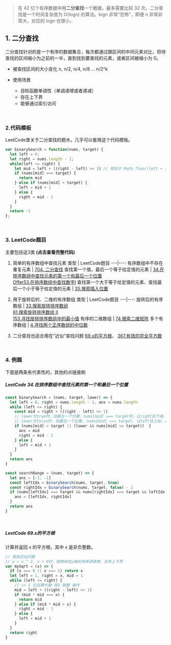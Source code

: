 > 在 42 亿个有序数据中用**二分查找**一个数据，最多需要比较 32 次。二分查找是一个时间复杂度为 O(logn) 的算法。logn 非常“恐怖”，即便 n 非常非常大，对应的 logn 也很小。


## 1. 二分查找
二分查找针对的是一个有序的数据集合，每次都通过跟区间的中间元素对比，将待查找的区间缩小为之前的一半，直到找到要查找的元素，或者区间被缩小为 0。

- 被查找区间的大小变化
n, n/2, n/4, n/8 ... n/2^k

- 使用场景
  - 目标函数单调性（单调递增或者递减）
  - 存在上下界
  - 能够通过索引访问

<br/>

### 2.代码模板
LeetCode里关于二分查找的题木，几乎可以套用这个代码模板。
```js
var binarySearch = function(nums, target) {
  let left = 0;
  let right = nums.length - 1;
  while(left <= right) {
    let mid = left + ((right - left) >> 1) // 相当于 Math.floor(left + (right - left) / 2)
    if (nums[mid] === target) {
      return mid
    } else if (nums[mid] < target) {
      left = mid + 1
    } else {
      right = mid - 1
    }
  }
  return -1
};
```
<br/>

### 3. LeetCode题目
主要包括这3类 **(点击查看完整代码)**


1. 简单的有序数组中查找元素
类型 | LeetCode题目
---|---:
有序数组中不存在重复元素 | [704. 二分查找](https://github.com/ufresh2013/-algorithm015/blob/master/BinarySearch/704.%E4%BA%8C%E5%88%86%E6%9F%A5%E6%89%BE.md)
查找第一个值，最后一个等于给定值的元素 | [34.在排序数组中查找元素的第一个和最后一个位置](https://github.com/ufresh2013/-algorithm015/blob/master/BinarySearch/34.%E5%9C%A8%E6%8E%92%E5%BA%8F%E6%95%B0%E7%BB%84%E4%B8%AD%E6%9F%A5%E6%89%BE%E5%85%83%E7%B4%A0%E7%9A%84%E7%AC%AC%E4%B8%80%E4%B8%AA%E5%92%8C%E6%9C%80%E5%90%8E%E4%B8%80%E4%B8%AA%E4%BD%8D%E7%BD%AE.md)  <br/> [Offer53.在排序数组中查找数字I](https://github.com/ufresh2013/-algorithm015/blob/master/BinarySearch/Offer53-%E5%9C%A8%E6%8E%92%E5%BA%8F%E6%95%B0%E7%BB%84%E4%B8%AD%E6%9F%A5%E6%89%BE%E6%95%B0%E5%AD%97I.md)
查找第一个大于等于给定值的元素、查找最后一个小于等于给定值的元素 | [35.搜索插入位置](https://github.com/ufresh2013/-algorithm015/blob/master/BinarySearch/35.%E6%90%9C%E7%B4%A2%E6%8F%92%E5%85%A5%E4%BD%8D%E7%BD%AE.md)

2. 用于旋转后的、二维的有序数组
类型 | LeetCode题目
---|---:
旋转后的有序数组 | [33.搜索旋转排序数组](https://github.com/ufresh2013/-algorithm015/blob/master/BinarySearch/33.%E6%90%9C%E7%B4%A2%E6%97%8B%E8%BD%AC%E6%8E%92%E5%BA%8F%E6%95%B0%E7%BB%84.md)<br/> [81.搜索旋转排序数组 II]()<br/> [153.寻找旋转排序数组中的最小值](https://github.com/ufresh2013/-algorithm015/blob/master/BinarySearch/33.%E6%90%9C%E7%B4%A2%E6%97%8B%E8%BD%AC%E6%8E%92%E5%BA%8F%E6%95%B0%E7%BB%84.md)
有序的二维数组 | [74.搜索二维矩阵](https://github.com/ufresh2013/-algorithm015/blob/master/BinarySearch/74.%E6%90%9C%E7%B4%A2%E4%BA%8C%E7%BB%B4%E7%9F%A9%E9%98%B5.md)
多个有序数组 | [4.寻找两个正序数组的中位数](https://leetcode-cn.com/problems/median-of-two-sorted-arrays/)

3. 二分查找也适合用在“近似”查找问题
[69.x的平方根](https://github.com/ufresh2013/-algorithm015/blob/master/BinarySearch/69.x%20%E7%9A%84%E5%B9%B3%E6%96%B9%E6%A0%B9.md)、 [367.有效的完全平方数](https://github.com/ufresh2013/-algorithm015/blob/master/BinarySearch/367.%E6%9C%89%E6%95%88%E7%9A%84%E5%AE%8C%E5%85%A8%E5%B9%B3%E6%96%B9%E6%95%B0.md)

<br/>

### 4. 例题
下面是两条有代表性的，其他的点链接刷
##### LeetCode 34.在排序数组中查找元素的第一个和最后一个位置
```js
const binarySearch = (nums, target, lower) => {
  let left = 0, right = nums.length - 1, ans = nums.length
  while (left <= right) {
    const mid = right + ((right - left) >> 1)
    // lower为true时，找最左一个位置，nums[mid] === target时，让right往下减，最后找到最左侧的索引
    // lower为false时，找最后一个位置, nums[mid] === target, 让left往上加，最后找到大于target的索引
    if (nums[mid] > target || (lower && nums[mid] >= target))  {
      ans = mid
      right = mid - 1
    } else {
      left = mid + 1
    }
  }
  return ans
}

const searchRange = (nums, target) => {
  let ans = [-1, -1]
  const leftIdx = binarySearch(nums, target, true)
  const rightIdx = binarySearch(nums, target, false) - 1
  if (nums[leftIdx] === target && nums[rightIdx] === target && leftIdx >= 0 && rightIdx < nums.length) {
    ans = [leftIdx, rightIdx]
  }
  return ans
}
```

<br/>

##### LeetCode 69.x的平方根
计算并返回 x 的平方根，其中 x 是非负整数。
```js
// 查找近似问题
// y = x ^ 2, x > 0时，抛物线在y轴右侧单调递增，且有上下界
var mySqrt = (x) => {
  if (x === 0 || x === 1) return x
  let left = 1, right = x, mid = 1
  while (left <= right) {
    // >> 1 位运算代替 除2 取整 操作
    mid = left + ((right - left) >> 1)
    if (mid * mid === x) {
      return mid
    } else if (mid * mid > x) {
      right = mid - 1
    } else {
      left = mid + 1
    }
  }
  return right
}
```